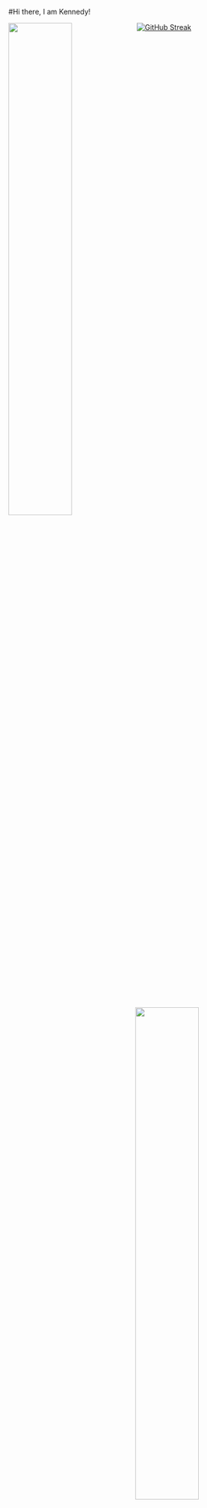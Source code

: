 #Hi there, I am Kennedy!

<img align="left"  width="50%" src ="https://github-readme-stats.vercel.app/api?username=dankukennedy&show_icons=true&theme=radical"/>

<img align="right" width="50%" src ="https://github-readme-stats.vercel.app/api/top-langs/?username=dankukennedy&layout=compact"/>

[![GitHub Streak](https://streak-stats.demolab.com/?user=dankukennedy&currStreakNum=2FD3EB&fire=pink&sideLabels=F00&date_format=[Y.]n.j)](https://git.io/streak-stats)

